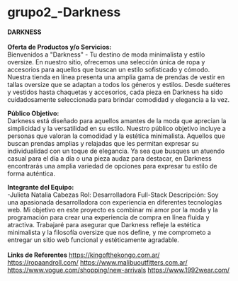 # grupo2_-Darkness
**DARKNESS** <BR> <BR>
**Oferta de Productos y/o Servicios:** <br>
Bienvenidos a "Darkness" - Tu destino de moda minimalista y estilo oversize. En nuestro sitio, ofrecemos una selección única de ropa y accesorios para aquellos que buscan un estilo sofisticado y cómodo. Nuestra tienda en línea presenta una amplia gama de prendas de vestir en tallas oversize que se adaptan a todos los géneros y estilos. Desde suéteres y vestidos hasta chaquetas y accesorios, cada pieza en Darkness ha sido cuidadosamente seleccionada para brindar comodidad y elegancia a la vez.

**Público Objetivo:** <br>
Darkness está diseñado para aquellos amantes de la moda que aprecian la simplicidad y la versatilidad en su estilo. Nuestro público objetivo incluye a personas que valoran la comodidad y la estética minimalista. Aquellos que buscan prendas amplias y relajadas que les permitan expresar su individualidad con un toque de elegancia. Ya sea que busques un atuendo casual para el día a día o una pieza audaz para destacar, en Darkness encontrarás una amplia variedad de opciones para expresar tu estilo de forma auténtica.

**Integrante del Equipo:** <br>
-Julieta Natalia Cabezas
Rol: Desarrolladora Full-Stack
Descripción: Soy una apasionada desarrolladora con experiencia en diferentes tecnologías web. Mi objetivo en este proyecto es combinar mi amor por la moda y la programación para crear una experiencia de compra en línea fluida y atractiva. Trabajaré para asegurar que Darkness refleje la estética minimalista y la filosofía oversize que nos define, y me comprometo a entregar un sitio web funcional y estéticamente agradable.
<br> <br>
**Links de Referentes**
https://kingofthekongo.com.ar/
https://ropaandroll.com/
https://www.malibuoutfitters.com.ar/
https://www.vogue.com/shopping/new-arrivals
https://www.1992wear.com/

